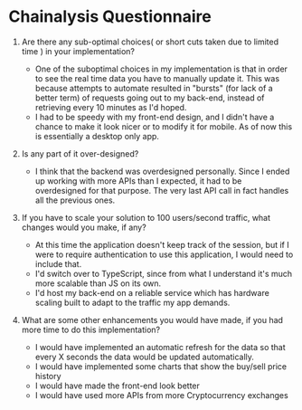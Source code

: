 # Chainalysis Questionnaire

1. Are there any sub-optimal choices( or short cuts taken due to limited time ) in your implementation?
   * One of the suboptimal choices in my implementation is that in order to see the real time data you have to manually update it. This was because attempts to automate resulted in "bursts" (for lack of a better term) of requests going out to my back-end, instead of retrieving every 10 minutes as I'd hoped.
   * I had to be speedy with my front-end design, and I didn't have a chance to make it look nicer or to modify it for mobile. As of now this is essentially a desktop only app.

2. Is any part of it over-designed?
    * I think that the backend was overdesigned personally. Since I ended up working with more APIs than I expected, it had to be overdesigned for that purpose. The very last API call in fact handles all the previous ones.

3. If you have to scale your solution to 100 users/second traffic, what changes would you make, if any?
    * At this time the application doesn't keep track of the session, but if I were to require authentication to use this application, I would need to include that.
    * I'd switch over to TypeScript, since from what I understand it's much more scalable than JS on its own.
    * I'd host my back-end on a reliable service which has hardware scaling built to adapt to the traffic my app demands.

4. What are some other enhancements you would have made, if you had more time to do this implementation?
   * I would have implemented an automatic refresh for the data so that every X seconds the data would be updated automatically.
   * I would have implemented some charts that show the buy/sell price history
   * I would have made the front-end look better
   * I would have used more APIs from more Cryptocurrency exchanges
 